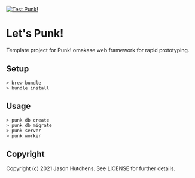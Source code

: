 [![Test Punk!](https://github.com/kranzky/lets-punk/workflows/Test%20Punk!/badge.svg)](https://github.com/kranzky/lets-punk/actions?query=workflow%3A%22Test+Punk%21%22)

# Let's Punk!

Template project for Punk! omakase web framework for rapid prototyping.

## Setup

```
> brew bundle
> bundle install
```

## Usage

```
> punk db create
> punk db migrate
> punk server
> punk worker
```

## Copyright

Copyright (c) 2021 Jason Hutchens. See LICENSE for further details.
